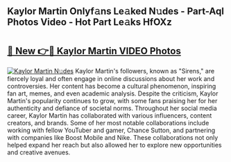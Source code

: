 ## Kaylor Martin Onlyf𝚊ns Le𝚊ked N𝚞des - Part-Aql Photos Video - Hot Part Le𝚊ks HfOXz

# <h2><a href="http://ab47169.deff.icu/?id=Kaylor+Martin">🔗 New 👉🔴 Kaylor Martin VIDEO Photos</a></h2>

[![Kaylor Martin N𝚞des](https://i.imgur.com/rIISA9y.gif)](http://ab47169.deff.icu/?id=Kaylor+Martin)
Kaylor Martin's followers, known as "Sirens," are fiercely loyal and often engage in online discussions about her work and controversies. Her content has become a cultural phenomenon, inspiring fan art, memes, and even academic analysis. Despite the criticism, Kaylor Martin's popularity continues to grow, with some fans praising her for her authenticity and defiance of societal norms. Throughout her social media career, Kaylor Martin has collaborated with various influencers, content creators, and brands. Some of her most notable collaborations include working with fellow YouTuber and gamer, Chance Sutton, and partnering with companies like Boost Mobile and Nike. These collaborations not only helped expand her reach but also allowed her to explore new opportunities and creative avenues.
